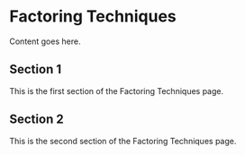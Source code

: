 # Factoring Techniques

Content goes here.

## Section 1

This is the first section of the Factoring Techniques page.

## Section 2

This is the second section of the Factoring Techniques page.

